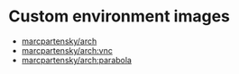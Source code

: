 # Custom environment images

- [marcpartensky/arch](https://hub.docker.com/r/marcpartensky/arch)
- [marcpartensky/arch:vnc](https://hub.docker.com/r/marcpartensky/arch:vnc)
- [marcpartensky/arch:parabola](https://hub.docker.com/r/marcpartensky/arch:parabola)
